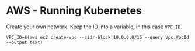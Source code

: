 # AWS - Running Kubernetes

Create your own network. Keep the ID into a variable, in this case `VPC_ID`.

`VPC_ID=$(aws ec2 create-vpc --cidr-block 10.0.0.0/16 --query Vpc.VpcId --output text)`
